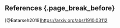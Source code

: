 ## References {.page_break_before}

<!-- Explicitly insert bibliography here -->
<div id="refs"></div>

[@Munisamy2020]: doi:10.3386/w27151

[@Lin2019]: doi:10.1088/1748-9326/ab29ae

[@Batarseh2020]: doi:10.17016/IFDP.2020.1296

[@Batarseh2019]https://arxiv.org/abs/1910.03112

[@Konar2018]: doi:10.1371/journal.pone.0199498

[@Smith2017]: doi:10.1073/pnas.1703793114


[@antaki2008]: doi:10.1515/TEXT.2008.001

[@stevanovic2017]: doi:10.1016/j.lcsi.2017.06.001
